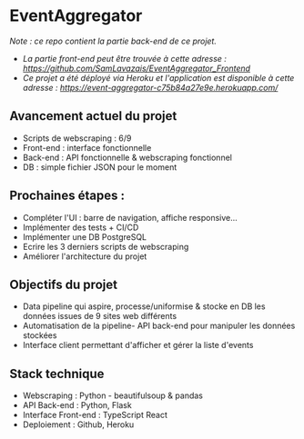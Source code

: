 # EventAggregator
*Note : ce repo contient la partie back-end de ce projet.*
- *La partie front-end peut être trouvée à cette adresse : https://github.com/SamLavazais/EventAggregator_Frontend*
- *Ce projet a été déployé via Heroku et l'application est disponible à cette adresse : https://event-aggregator-c75b84a27e9e.herokuapp.com/*

## Avancement actuel du projet

- Scripts de webscraping : 6/9
- Front-end : interface fonctionnelle
- Back-end : API fonctionnelle & webscraping fonctionnel
- DB : simple fichier JSON pour le moment

## Prochaines étapes :
- Compléter l'UI : barre de navigation, affiche responsive...
- Implémenter des tests + CI/CD
- Implémenter une DB PostgreSQL
- Ecrire les 3 derniers scripts de webscraping
- Améliorer l'architecture du projet

## Objectifs du projet
- Data pipeline qui aspire, processe/uniformise & stocke en DB les données issues de 9 sites web différents
- Automatisation de la pipeline- API back-end pour manipuler les données stockées
- Interface client permettant d'afficher et gérer la liste d'events

## Stack technique
- Webscraping : Python - beautifulsoup & pandas
- API Back-end : Python, Flask
- Interface Front-end : TypeScript React
- Deploiement : Github, Heroku
